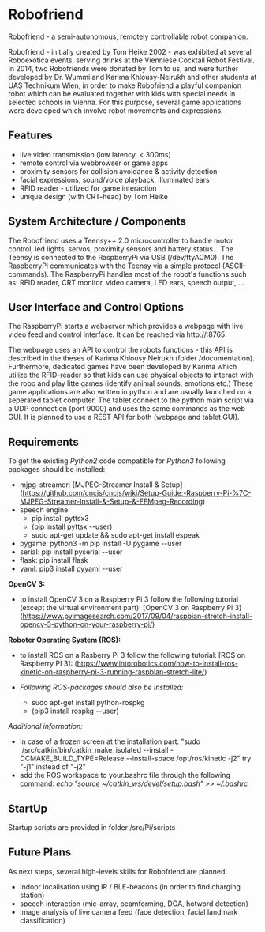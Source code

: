 # Robofriend

Robofriend - a semi-autonomous, remotely controllable robot companion.

Robofriend - initially created by Tom Heike 2002 - was exhibited at several Roboexotica events, serving drinks at the Vienniese Cocktail Robot Festival.
In 2014, two Robofriends were donated by Tom to us, and were further developed by Dr. Wummi and Karima Khlousy-Neirukh and other students at UAS Technikum Wien, in order to make Robofriend a playful companion robot which can be evaluated together with kids with special needs in selected schools in Vienna.
For this purpose, several game applications were developed which involve robot movements and expressions.


## Features
* live video transmission (low latency, < 300ms)
* remote control via webbrowser or game apps
* proximity sensors for collision avoidance & activity detection
* facial expressions, sound/voice playback, illuminated ears
* RFID reader - utilized for game interaction
* unique design (with CRT-head) by Tom Heike

## System Architecture / Components

The Robofriend uses a Teensy++ 2.0 microcontroller to handle motor control, led lights, servos, proximity sensors and battery status...
The Teensy is connected to the RaspberryPi via USB (/dev/ttyACM0). The RaspberryPi communicates with the Teensy via a simple protocol (ASCII-commands).
The RaspberryPi handles most of the robot's functions such as: RFID reader, CRT monitor, video camera, LED ears, speech output, ...

## User Interface and Control Options

The RaspberryPi starts a webserver which provides a webpage with live video feed and control interface.
It can be reached via http://<ip-adress-of-raspberry>:8765

The webpage uses an API to control the robots functions - this API is described in the theses of Karima Khlousy Neirukh (folder /documentation).
Furthermore, dedicated games have been developed by Karima which utilize the RFID-reader so that kids can use physical objects to interact with the robo and play litte games (identify animal sounds, emotions etc.)
These game applications are also written in python and are usually launched on a seperated tablet computer. The tablet connect to the python main script via a UDP connection (port 9000) and uses the same commands as the web GUI. It is planned to use a REST API for both (webpage and tablet GUI).

## Requirements

To get the existing *Python2* code compatible for *Python3* following packages should be installed:
*  mjpg-streamer: [MJPEG-Streamer Install & Setup] (https://github.com/cncjs/cncjs/wiki/Setup-Guide:-Raspberry-Pi-%7C-MJPEG-Streamer-Install-&-Setup-&-FFMpeg-Recording)
* speech engine:
  * pip install pyttsx3
  * (pip install pyttsx --user)
  * sudo apt-get update && sudo apt-get install espeak
* pygame: python3 -m pip install -U pygame --user
* serial: pip install pyserial --user
* flask: pip install flask
* yaml: pip3 install pyyaml --user

**OpenCV 3:**
* to install OpenCV 3 on a Raspberry Pi 3 follow the following tutorial (except the virtual environment part):
[OpenCV 3 on Raspberry Pi 3] (https://www.pyimagesearch.com/2017/09/04/raspbian-stretch-install-opencv-3-python-on-your-raspberry-pi/)

**Roboter Operating System (ROS):**
* to install ROS on a Rasberry Pi 3 follow the following tutorial:
[ROS on Raspberry PI 3]: (https://www.intorobotics.com/how-to-install-ros-kinetic-on-raspberry-pi-3-running-raspbian-stretch-lite/)

* *Following ROS-packages should also be installed:*
    * sudo apt-get install python-rospkg
    * (pip3 install rospkg --user)

*Additional information:*
* in case of a frozen screen at the installation part: "sudo ./src/catkin/bin/catkin_make_isolated --install -DCMAKE_BUILD_TYPE=Release --install-space /opt/ros/kinetic -j2"
  try "-j1" instead of "-j2"
* add the ROS workspace to your.bashrc file through the following command: *echo "source ~/catkin_ws/devel/setup.bash" >> ~/.bashrc*

## StartUp

Startup scripts are provided in folder /src/Pi/scripts

## Future Plans

As next steps, several high-levels skills for Robofriend are planned:
* indoor localisation using IR / BLE-beacons (in order to find charging station)
* speech interaction (mic-array, beamforming, DOA, hotword detection)
* image analysis of live camera feed (face detection, facial landmark classification)

